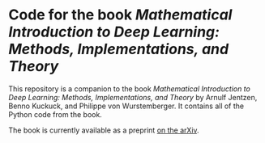 # Code for the book *Mathematical Introduction to Deep Learning: Methods, Implementations, and Theory*

This repository is a companion to the book *Mathematical Introduction to Deep Learning: Methods, Implementations, and Theory* by Arnulf Jentzen, Benno Kuckuck, and Philippe von Wurstemberger. It contains all of the Python code from the book.

The book is currently available as a preprint [on the arXiv](https://arxiv.org/search/?query=Mathematical+Introduction+to+Deep+Learning%3A+Methods%2C+Implementations%2C+and+Theory&searchtype=all&source=header).